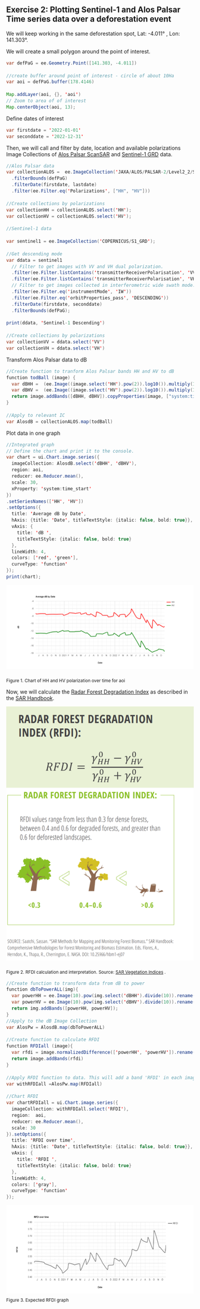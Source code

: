 ## Exercise 2: Plotting Sentinel-1 and Alos Palsar Time series data over a deforestation event

We will keep working in the same deforestation spot, Lat: -4.011&deg; , Lon: 141.303&deg;. 

We will create a small polygon around the point of interest.
```java
var defPaG = ee.Geometry.Point([141.303, -4.011])

//create buffer around point of interest - circle of about 10Ha
var aoi = defPaG.buffer(178.4146)

Map.addLayer(aoi, {}, 'aoi')
// Zoom to area of of interest
Map.centerObject(aoi, 13);
```
Define dates of interest
```java
var firstdate = '2022-01-01'
var seconddate = '2022-12-31'
 ```

Then, we will call and filter by date, location and available polarizations Image Collections of  [Alos Palsar ScanSAR](https://developers.google.com/earth-engine/datasets/catalog/JAXA_ALOS_PALSAR-2_Level2_2_ScanSAR) and [Sentinel-1 GRD](https://developers.google.com/earth-engine/datasets/catalog/COPERNICUS_S1_GRD) data. 
```java
//Alos Palsar data
var collectionALOS =  ee.ImageCollection('JAXA/ALOS/PALSAR-2/Level2_2/ScanSAR')
  .filterBounds(defPaG)
  .filterDate(firstdate, lastdate)
  .filter(ee.Filter.eq('Polarizations', ["HH", "HV"]))
  
//Create collections by polarizations
var collectionHH = collectionALOS.select('HH'); 
var collectionHV = collectionALOS.select('HV');

//Sentinel-1 data

var sentinel1 = ee.ImageCollection('COPERNICUS/S1_GRD');

//Get descending mode
var ddata = sentinel1
  // Filter to get images with VV and VH dual polarization.
  .filter(ee.Filter.listContains('transmitterReceiverPolarisation', 'VV'))
  .filter(ee.Filter.listContains('transmitterReceiverPolarisation', 'VH'))
  // Filter to get images collected in interferometric wide swath mode.
  .filter(ee.Filter.eq('instrumentMode', 'IW'))
  .filter(ee.Filter.eq('orbitProperties_pass', 'DESCENDING'))
  .filterDate(firstdate, seconddate)
  .filterBounds(defPaG);

print(ddata, 'Sentinel-1 Descending')

//Create collections by polarizations
var collectionVV = ddata.select('VV')
var collectionVH = ddata.select('VH')
```
Transform Alos Palsar data to dB 
```java
//Create function to tranform Alos Palsar bands HH and HV to dB
function todBall (image) {
  var dBHH =  (ee.Image((image.select('HH').pow(2)).log10()).multiply(10).subtract(83)).rename('dBHH')
  var dBHV =  (ee.Image((image.select('HV').pow(2)).log10()).multiply(10).subtract(83)).rename('dBHV')
  return image.addBands([dBHH, dBHV]).copyProperties(image, ["system:time_start"]);
}

//Apply to relevant IC
var AlosdB = collectionALOS.map(todBall)

```
Plot data in one graph
```java
//Integrated graph
// Define the chart and print it to the console.
var chart = ui.Chart.image.series({
  imageCollection: AlosdB.select('dBHH', 'dBHV'),
  region: aoi,
  reducer: ee.Reducer.mean(),
  scale: 30,
  xProperty: 'system:time_start'
})
.setSeriesNames(['HH', 'HV'])
.setOptions({
  title: 'Average dB by Date',
  hAxis: {title: 'Date', titleTextStyle: {italic: false, bold: true}},
  vAxis: {
    title: 'dB ',
    titleTextStyle: {italic: false, bold: true}
  },
  lineWidth: 4,
  colors: ['red', 'green'],
  curveType: 'function'
});
print(chart);
```
![fig](Figures/chartHHHV.png)

<sub>Figure 1. Chart of HH and HV polarization over time for aoi </sub>

Now, we will calculate the [Radar Forest Degradation Index](https://servirglobal.net/Portals/0/Documents/Articles/2019_SAR_Handbook/SAR_VegIndices_1page_new.pdf) as described in the [SAR Handbook](https://servirglobal.net/Global/Articles/Article/2674/sar-handbook-comprehensive-methodologies-for-forest-monitoring-and-biomass-estimation). 

![fig](/Figures/RFDI_0.png)
![fig](/Figures/RFDI_1.png)

<sub>Figure 2. RFDI calculation and interpretation. Source: [SAR Vegetation Indices](https://servirglobal.net/Portals/0/Documents/Articles/2019_SAR_Handbook/SAR_VegIndices_1page_new.pdf) . </sub>

```java
//Create function to transform data from dB to power
function dbToPowerALL(img){
  var powerHH = ee.Image(10).pow(img.select('dBHH').divide(10)).rename('powerHH')
  var powerHV = ee.Image(10).pow(img.select('dBHV').divide(10)).rename('powerHV')
  return img.addBands([powerHH, powerHV]);
}
//Apply to the dB Image Collection
var AlosPw = AlosdB.map(dbToPowerALL)

//Create function to calculate RFDI 
function RFDIall (image){
  var rfdi = image.normalizedDifference(['powerHH', 'powerHV']).rename('RFDI')
  return image.addBands(rfdi)
}

//Apply RFDI function to data. This will add a band 'RFDI' in each image in the Image Collection
var withRFDIall =AlosPw.map(RFDIall)

//Chart RFDI 
var chartRFDIall = ui.Chart.image.series({
  imageCollection: withRFDIall.select('RFDI'),
  region:  aoi,
  reducer: ee.Reducer.mean(),
  scale: 30
}).setOptions({
  title: 'RFDI over time',
  hAxis: {title: 'Date', titleTextStyle: {italic: false, bold: true}},
  vAxis: {
    title: 'RFDI ',
    titleTextStyle: {italic: false, bold: true}
  },
  lineWidth: 4,
  colors: ['gray'],
  curveType: 'function'
});

```

<img src="Figures/chartFRDI.png"  width="580" height="238">
<sub>Figure 3. Expected RFDI graph </sub>
